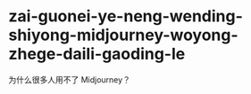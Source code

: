 # zai-guonei-ye-neng-wending-shiyong-midjourney-woyong-zhege-daili-gaoding-le
为什么很多人用不了 Midjourney？

